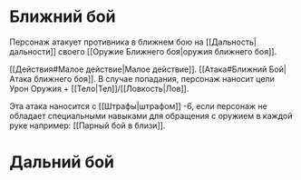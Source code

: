# Ближний бой

Персонаж атакует противника в ближнем бою на [[Дальность|дальности]] своего [[Оружие Ближнего боя|оружия ближнего боя]]. 

[[Действия#Малое действие|Малое действие]]. [[Атака#Ближний Бой|Атака ближнего боя]]. В случае попадания, персонаж наносит цели Урон Оружия + [[Тело|Тел]]/[[Ловкость|Лов]]. 

Эта атака наносится с [[Штрафы|штрафом]] -6, если персонаж не обладает специальными навыками для обращения с оружием в каждой руке например: [[Парный бой в близи]].

# Дальний бой

